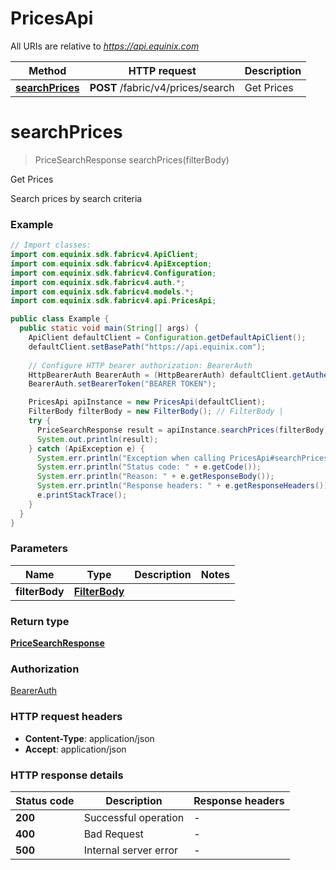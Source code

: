 # PricesApi

All URIs are relative to *https://api.equinix.com*

| Method | HTTP request | Description |
|------------- | ------------- | -------------|
| [**searchPrices**](PricesApi.md#searchPrices) | **POST** /fabric/v4/prices/search | Get Prices |


<a id="searchPrices"></a>
# **searchPrices**
> PriceSearchResponse searchPrices(filterBody)

Get Prices

Search prices by search criteria

### Example
```java
// Import classes:
import com.equinix.sdk.fabricv4.ApiClient;
import com.equinix.sdk.fabricv4.ApiException;
import com.equinix.sdk.fabricv4.Configuration;
import com.equinix.sdk.fabricv4.auth.*;
import com.equinix.sdk.fabricv4.models.*;
import com.equinix.sdk.fabricv4.api.PricesApi;

public class Example {
  public static void main(String[] args) {
    ApiClient defaultClient = Configuration.getDefaultApiClient();
    defaultClient.setBasePath("https://api.equinix.com");
    
    // Configure HTTP bearer authorization: BearerAuth
    HttpBearerAuth BearerAuth = (HttpBearerAuth) defaultClient.getAuthentication("BearerAuth");
    BearerAuth.setBearerToken("BEARER TOKEN");

    PricesApi apiInstance = new PricesApi(defaultClient);
    FilterBody filterBody = new FilterBody(); // FilterBody | 
    try {
      PriceSearchResponse result = apiInstance.searchPrices(filterBody);
      System.out.println(result);
    } catch (ApiException e) {
      System.err.println("Exception when calling PricesApi#searchPrices");
      System.err.println("Status code: " + e.getCode());
      System.err.println("Reason: " + e.getResponseBody());
      System.err.println("Response headers: " + e.getResponseHeaders());
      e.printStackTrace();
    }
  }
}
```

### Parameters

| Name | Type | Description  | Notes |
|------------- | ------------- | ------------- | -------------|
| **filterBody** | [**FilterBody**](FilterBody.md)|  | |

### Return type

[**PriceSearchResponse**](PriceSearchResponse.md)

### Authorization

[BearerAuth](../README.md#BearerAuth)

### HTTP request headers

 - **Content-Type**: application/json
 - **Accept**: application/json

### HTTP response details
| Status code | Description | Response headers |
|-------------|-------------|------------------|
| **200** | Successful operation |  -  |
| **400** | Bad Request |  -  |
| **500** | Internal server error |  -  |

